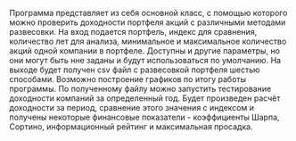 Программа представляет из себя основной класс, с помощью которого можно проверить доходности портфеля акций с различными методами развесовки. На вход подается портфель, индекс для сравнения, количество лет для анализа, минимальное и максимальное количество акций одной компании в портфеле. Доступны и другие параметры, но они могут быть нне заданы и будут использоваться по умолчанию.
На выходе будет получен csv файл с развесовкой портфеля шестью способами. Возможно построение графиков по итогу работы программы.
По полученному файлу можно запустить тестирование доходности компаний за определенный год. Будет произведен расчёт доходности за период, сравнение этого значения с индексом и получены некоторые финансовые показатели - коэффициенты Шарпа, Сортино, информационный рейтинг и максимальная просадка.

